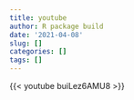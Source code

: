 ```yaml
---
title: youtube
author: R package build
date: '2021-04-08'
slug: []
categories: []
tags: []
---
```

{{< youtube buiLez6AMU8 >}}